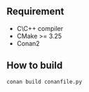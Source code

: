 ## Requirement
- C\C++ compiler
- CMake >= 3.25
- Conan2

## How to build
```sh
conan build conanfile.py
```
